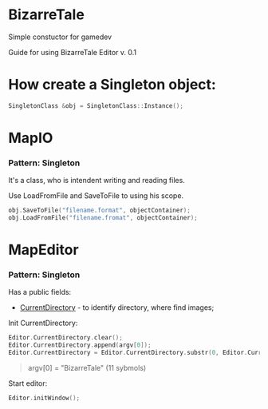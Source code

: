 # BizarreTale
Simple constuctor for gamedev

Guide for using BizarreTale Editor v. 0.1

# How create a Singleton object:
```c++
SingletonClass &obj = SingletonClass::Instance();
```

# MapIO
### Pattern: Singleton

It's a class, who is intendent writing and reading files.

Use LoadFromFile and SaveToFile to using his scope.
```c++
obj.SaveToFile("filename.format", objectContainer);
obj.LoadFromFile("filename.fromat", objectContainer);
```
# MapEditor
### Pattern: Singleton

Has a public fields:
- [CurrentDirectory] - to identify directory, where find images;

Init CurrentDirectory:
```c++
Editor.CurrentDirectory.clear();
Editor.CurrentDirectory.append(argv[0]);
Editor.CurrentDirectory = Editor.CurrentDirectory.substr(0, Editor.CurrentDirectory.size() - 11);
```
> argv[0] = "BizarreTale" (11 sybmols)

Start editor:
```c++
Editor.initWindow();
```

[CurrentDirectory]: <http://angularjs.org>
